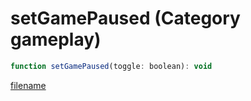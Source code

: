 # setGamePaused (Category gameplay)

```js
function setGamePaused(toggle: boolean): void
```

[filename](setGamePaused_m.md ':include')